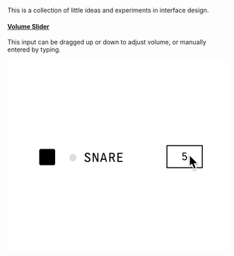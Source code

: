 This is a collection of little ideas and experiments in interface design.

#### [Volume Slider](https://guinane.xyz/UI-Ideas/Volume-Slider/)
This input can be dragged up or down to adjust volume, or manually entered by typing.

![Example of input in use](https://raw.githubusercontent.com/qjack001/UI-Ideas/master/Volume-Slider/demo.gif)
